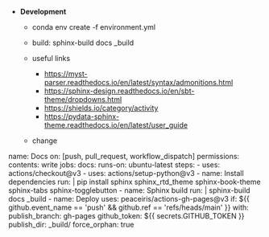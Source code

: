 - **Development**
  - conda env create -f environment.yml
  - build: sphinx-build docs _build
  - useful links

    - https://myst-parser.readthedocs.io/en/latest/syntax/admonitions.html
    - https://sphinx-design.readthedocs.io/en/sbt-theme/dropdowns.html
    - https://shields.io/category/activity
    - https://pydata-sphinx-theme.readthedocs.io/en/latest/user_guide
  - change


name: Docs
on: [push, pull_request, workflow_dispatch]
permissions:
    contents: write
jobs:
  docs:
    runs-on: ubuntu-latest
    steps:
      - uses: actions/checkout@v3
      - uses: actions/setup-python@v3
      - name: Install dependencies
        run: |
          pip install sphinx sphinx_rtd_theme sphinx-book-theme sphinx-tabs sphinx-togglebutton
      - name: Sphinx build
        run: |
          sphinx-build docs _build
      - name: Deploy
        uses: peaceiris/actions-gh-pages@v3
        if: ${{ github.event_name == 'push' && github.ref == 'refs/heads/main' }}
        with:
          publish_branch: gh-pages
          github_token: ${{ secrets.GITHUB_TOKEN }}
          publish_dir: _build/
          force_orphan: true